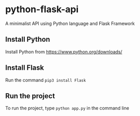 # python-flask-api
A minimalist API using Python language and Flask Framework

## Install Python
Install Python from https://www.python.org/downloads/

## Install Flask
Run the command `pip3 install Flask`

## Run the project
To run the project, type `python app.py` in the command line